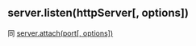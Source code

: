 ## server.listen(httpServer[, options])

 同 [server.attach(port[, options])](https://socket.io/docs/server-api/#server-attach-port-options)